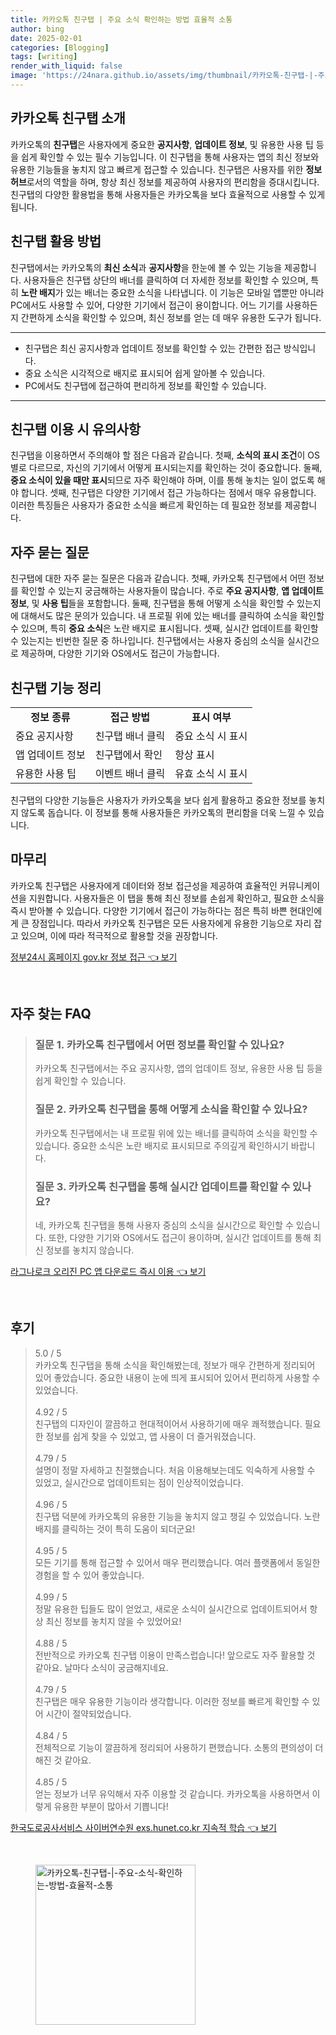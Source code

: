 ```yaml
---
title: 카카오톡 친구탭 | 주요 소식 확인하는 방법 효율적 소통
author: bing
date: 2025-02-01
categories: [Blogging]
tags: [writing]
render_with_liquid: false
image: 'https://24nara.github.io/assets/img/thumbnail/카카오톡-친구탭-|-주요-소식-확인하는-방법-효율적-소통.webp'
---
```



<h2 id='카카오톡 친구탭 소개'>카카오톡 친구탭 소개</h2>

<p>카카오톡의 <b>친구탭</b>은 사용자에게 중요한 <b>공지사항</b>, <b>업데이트 정보</b>, 및 유용한 사용 팁 등을 쉽게 확인할 수 있는 필수 기능입니다. 이 친구탭을 통해 사용자는 앱의 최신 정보와 유용한 기능들을 놓치지 않고 빠르게 접근할 수 있습니다. 친구탭은 사용자를 위한 <b>정보 허브</b>로서의 역할을 하며, 항상 최신 정보를 제공하여 사용자의 편리함을 증대시킵니다. 친구탭의 다양한 활용법을 통해 사용자들은 카카오톡을 보다 효율적으로 사용할 수 있게 됩니다.</p>

<h2 id='친구탭 활용 방법'>친구탭 활용 방법</h2>

<p>친구탭에서는 카카오톡의 <b>최신 소식</b>과 <b>공지사항</b>을 한눈에 볼 수 있는 기능을 제공합니다. 사용자들은 친구탭 상단의 배너를 클릭하여 더 자세한 정보를 확인할 수 있으며, 특히 <b>노란 배지</b>가 있는 배너는 중요한 소식을 나타냅니다. 이 기능은 모바일 앱뿐만 아니라 PC에서도 사용할 수 있어, 다양한 기기에서 접근이 용이합니다. 어느 기기를 사용하든지 간편하게 소식을 확인할 수 있으며, 최신 정보를 얻는 데 매우 유용한 도구가 됩니다.</p>

<hr />

<ul>
    <li>친구탭은 최신 공지사항과 업데이트 정보를 확인할 수 있는 간편한 접근 방식입니다.</li>
    <li>중요 소식은 시각적으로 배지로 표시되어 쉽게 알아볼 수 있습니다.</li>
    <li>PC에서도 친구탭에 접근하여 편리하게 정보를 확인할 수 있습니다.</li>
</ul>

<hr />

<h2 id='친구탭 이용 시 유의사항'>친구탭 이용 시 유의사항</h2>

<p>친구탭을 이용하면서 주의해야 할 점은 다음과 같습니다. 첫째, <b>소식의 표시 조건</b>이 OS별로 다르므로, 자신의 기기에서 어떻게 표시되는지를 확인하는 것이 중요합니다. 둘째, <b>중요 소식이 있을 때만 표시</b>되므로 자주 확인해야 하며, 이를 통해 놓치는 일이 없도록 해야 합니다. 셋째, 친구탭은 다양한 기기에서 접근 가능하다는 점에서 매우 유용합니다. 이러한 특징들은 사용자가 중요한 소식을 빠르게 확인하는 데 필요한 정보를 제공합니다.</p>

<h2 id='자주 묻는 질문'>자주 묻는 질문</h2>

<p>친구탭에 대한 자주 묻는 질문은 다음과 같습니다. 첫째, 카카오톡 친구탭에서 어떤 정보를 확인할 수 있는지 궁금해하는 사용자들이 많습니다. 주로 <b>주요 공지사항</b>, <b>앱 업데이트 정보</b>, 및 <b>사용 팁</b>들을 포함합니다. 둘째, 친구탭을 통해 어떻게 소식을 확인할 수 있는지에 대해서도 많은 문의가 있습니다. 내 프로필 위에 있는 배너를 클릭하여 소식을 확인할 수 있으며, 특히 <b>중요 소식</b>은 노란 배지로 표시됩니다. 셋째, 실시간 업데이트를 확인할 수 있는지는 빈번한 질문 중 하나입니다. 친구탭에서는 사용자 중심의 소식을 실시간으로 제공하며, 다양한 기기와 OS에서도 접근이 가능합니다.</p>

<h2 id='친구탭 기능 정리'>친구탭 기능 정리</h2>

<table>
    <tr>
        <td style="text-align: center; height: 17px;"><b>정보 종류</b></td>
        <td style="text-align: center; height: 17px;"><b>접근 방법</b></td>
        <td style="text-align: center; height: 17px;"><b>표시 여부</b></td>
    </tr>
    <tr>
        <td>중요 공지사항</td>
        <td>친구탭 배너 클릭</td>
        <td>중요 소식 시 표시</td>
    </tr>
    <tr>
        <td>앱 업데이트 정보</td>
        <td>친구탭에서 확인</td>
        <td>항상 표시</td>
    </tr>
    <tr>
        <td>유용한 사용 팁</td>
        <td>이벤트 배너 클릭</td>
        <td>유효 소식 시 표시</td>
    </tr>
</table>

<p>친구탭의 다양한 기능들은 사용자가 카카오톡을 보다 쉽게 활용하고 중요한 정보를 놓치지 않도록 돕습니다. 이 정보를 통해 사용자들은 카카오톡의 편리함을 더욱 느낄 수 있습니다.</p>

<h2 id='마무리'>마무리</h2>

<p>카카오톡 친구탭은 사용자에게 데이터와 정보 접근성을 제공하여 효율적인 커뮤니케이션을 지원합니다. 사용자들은 이 탭을 통해 최신 정보를 손쉽게 확인하고, 필요한 소식을 즉시 받아볼 수 있습니다. 다양한 기기에서 접근이 가능하다는 점은 특히 바쁜 현대인에게 큰 장점입니다. 따라서 카카오톡 친구탭은 모든 사용자에게 유용한 기능으로 자리 잡고 있으며, 이에 따라 적극적으로 활용할 것을 권장합니다.</p>


<p><a class="click-button" title="정부24시 홈페이지 gov.kr 정보 접근" href="https://24nara.github.io/posts/%EC%A0%95%EB%B6%8024%EC%8B%9C-%ED%99%88%ED%8E%98%EC%9D%B4%EC%A7%80-gov.kr-%EC%A0%95%EB%B3%B4-%EC%A0%91%EA%B7%BC/" rel="dofollow">정부24시 홈페이지 gov.kr 정보 접근 👈 보기</a></p><br>
<h2 id='자주_찾는_FAQ'>자주 찾는 FAQ</h2>
<div itemscope="" itemtype="https://schema.org/FAQPage">
<blockquote>
<div itemscope="" itemprop="mainEntity" itemtype="https://schema.org/Question">
<h3 itemprop="name">질문 1. 카카오톡 친구탭에서 어떤 정보를 확인할 수 있나요?</h3>
<div itemscope="" itemprop="acceptedAnswer" itemtype="https://schema.org/Answer">
<span itemprop="text">
<p>카카오톡 친구탭에서는 주요 공지사항, 앱의 업데이트 정보, 유용한 사용 팁 등을 쉽게 확인할 수 있습니다.</p>
</span>
</div>
</div>
<div itemscope="" itemprop="mainEntity" itemtype="https://schema.org/Question">
<h3 itemprop="name">질문 2. 카카오톡 친구탭을 통해 어떻게 소식을 확인할 수 있나요?</h3>
<div itemscope="" itemprop="acceptedAnswer" itemtype="https://schema.org/Answer">
<span itemprop="text">
<p>카카오톡 친구탭에서는 내 프로필 위에 있는 배너를 클릭하여 소식을 확인할 수 있습니다. 중요한 소식은 노란 배지로 표시되므로 주의깊게 확인하시기 바랍니다.</p>
</span>
</div>
</div>
<div itemscope="" itemprop="mainEntity" itemtype="https://schema.org/Question">
<h3 itemprop="name">질문 3. 카카오톡 친구탭을 통해 실시간 업데이트를 확인할 수 있나요?</h3>
<div itemscope="" itemprop="acceptedAnswer" itemtype="https://schema.org/Answer">
<span itemprop="text">
<p>네, 카카오톡 친구탭을 통해 사용자 중심의 소식을 실시간으로 확인할 수 있습니다. 또한, 다양한 기기와 OS에서도 접근이 용이하며, 실시간 업데이트를 통해 최신 정보를 놓치지 않습니다.</p>
</span>
</div>
</div>
</blockquote>
</div>
<p><a class="click-button" title="라그나로크 오리진 PC 앱 다운로드 즉시 이용" href="https://24nara.github.io/posts/%EB%9D%BC%EA%B7%B8%EB%82%98%EB%A1%9C%ED%81%AC-%EC%98%A4%EB%A6%AC%EC%A7%84-PC-%EC%95%B1-%EB%8B%A4%EC%9A%B4%EB%A1%9C%EB%93%9C-%EC%A6%89%EC%8B%9C-%EC%9D%B4%EC%9A%A9/" rel="dofollow">라그나로크 오리진 PC 앱 다운로드 즉시 이용 👈 보기</a></p><br>
<h2 id='후기'>후기</h2>
<div itemscope itemtype="https://schema.org/Product">
  <blockquote>
  <div itemprop="review" itemscope itemtype="https://schema.org/Review">
      <div itemprop="reviewRating" itemscope itemtype="https://schema.org/Rating"> <span itemprop="ratingValue">5.0</span> / <span itemprop="bestRating">5</span> </div>
      <span itemprop="reviewBody">카카오톡 친구탭을 통해 소식을 확인해봤는데, 정보가 매우 간편하게 정리되어 있어 좋았습니다. 중요한 내용이 눈에 띄게 표시되어 있어서 편리하게 사용할 수 있었습니다.</span>
  </div>
  <br>
  <div itemprop="review" itemscope itemtype="https://schema.org/Review">
      <div itemprop="reviewRating" itemscope itemtype="https://schema.org/Rating"> <span itemprop="ratingValue">4.92</span> / <span itemprop="bestRating">5</span> </div>
      <span itemprop="reviewBody">친구탭의 디자인이 깔끔하고 현대적이어서 사용하기에 매우 쾌적했습니다. 필요한 정보를 쉽게 찾을 수 있었고, 앱 사용이 더 즐거워졌습니다.</span>
  </div>
  <br>
  <div itemprop="review" itemscope itemtype="https://schema.org/Review">
      <div itemprop="reviewRating" itemscope itemtype="https://schema.org/Rating"> <span itemprop="ratingValue">4.79</span> / <span itemprop="bestRating">5</span> </div>
      <span itemprop="reviewBody">설명이 정말 자세하고 친절했습니다. 처음 이용해보는데도 익숙하게 사용할 수 있었고, 실시간으로 업데이트되는 점이 인상적이었습니다.</span>
  </div>
  <br>
  <div itemprop="review" itemscope itemtype="https://schema.org/Review">
      <div itemprop="reviewRating" itemscope itemtype="https://schema.org/Rating"> <span itemprop="ratingValue">4.96</span> / <span itemprop="bestRating">5</span> </div>
      <span itemprop="reviewBody">친구탭 덕분에 카카오톡의 유용한 기능을 놓치지 않고 챙길 수 있었습니다. 노란 배지를 클릭하는 것이 특히 도움이 되더군요!</span>
  </div>
  <br>
  <div itemprop="review" itemscope itemtype="https://schema.org/Review">
      <div itemprop="reviewRating" itemscope itemtype="https://schema.org/Rating"> <span itemprop="ratingValue">4.95</span> / <span itemprop="bestRating">5</span> </div>
      <span itemprop="reviewBody">모든 기기를 통해 접근할 수 있어서 매우 편리했습니다. 여러 플랫폼에서 동일한 경험을 할 수 있어 좋았습니다.</span>
  </div>
  <br>
  <div itemprop="review" itemscope itemtype="https://schema.org/Review">
      <div itemprop="reviewRating" itemscope itemtype="https://schema.org/Rating"> <span itemprop="ratingValue">4.99</span> / <span itemprop="bestRating">5</span> </div>
      <span itemprop="reviewBody">정말 유용한 팁들도 많이 얻었고, 새로운 소식이 실시간으로 업데이트되어서 항상 최신 정보를 놓치지 않을 수 있었어요!</span>
  </div>
  <br>
  <div itemprop="review" itemscope itemtype="https://schema.org/Review">
      <div itemprop="reviewRating" itemscope itemtype="https://schema.org/Rating"> <span itemprop="ratingValue">4.88</span> / <span itemprop="bestRating">5</span> </div>
      <span itemprop="reviewBody">전반적으로 카카오톡 친구탭 이용이 만족스럽습니다! 앞으로도 자주 활용할 것 같아요. 날마다 소식이 궁금해지네요.</span>
  </div>
  <br>
  <div itemprop="review" itemscope itemtype="https://schema.org/Review">
      <div itemprop="reviewRating" itemscope itemtype="https://schema.org/Rating"> <span itemprop="ratingValue">4.79</span> / <span itemprop="bestRating">5</span> </div>
      <span itemprop="reviewBody">친구탭은 매우 유용한 기능이라 생각합니다. 이러한 정보를 빠르게 확인할 수 있어 시간이 절약되었습니다.</span>
  </div>
  <br>
  <div itemprop="review" itemscope itemtype="https://schema.org/Review">
      <div itemprop="reviewRating" itemscope itemtype="https://schema.org/Rating"> <span itemprop="ratingValue">4.84</span> / <span itemprop="bestRating">5</span> </div>
      <span itemprop="reviewBody">전체적으로 기능이 깔끔하게 정리되어 사용하기 편했습니다. 소통의 편의성이 더해진 것 같아요.</span>
  </div>
  <br>
  <div itemprop="review" itemscope itemtype="https://schema.org/Review">
      <div itemprop="reviewRating" itemscope itemtype="https://schema.org/Rating"> <span itemprop="ratingValue">4.85</span> / <span itemprop="bestRating">5</span> </div>
      <span itemprop="reviewBody">얻는 정보가 너무 유익해서 자주 이용할 것 같습니다. 카카오톡을 사용하면서 이렇게 유용한 부분이 많아서 기쁩니다!</span>
  </div>
  </blockquote>
</div>
<p><a class="click-button" title="한국도로공사서비스 사이버연수원 exs.hunet.co.kr 지속적 학습" href="https://24nara.github.io/posts/%ED%95%9C%EA%B5%AD%EB%8F%84%EB%A1%9C%EA%B3%B5%EC%82%AC%EC%84%9C%EB%B9%84%EC%8A%A4-%EC%82%AC%EC%9D%B4%EB%B2%84%EC%97%B0%EC%88%98%EC%9B%90-exs.hunet.co.kr-%EC%A7%80%EC%86%8D%EC%A0%81-%ED%95%99%EC%8A%B5/" rel="dofollow">한국도로공사서비스 사이버연수원 exs.hunet.co.kr 지속적 학습 👈 보기</a></p><br>
<figure class="image"><img src="https://24nara.github.io/assets/img/thumbnail/카카오톡-친구탭-|-주요-소식-확인하는-방법-효율적-소통.webp" alt="카카오톡-친구탭-|-주요-소식-확인하는-방법-효율적-소통" width="256" height="256"></figure>